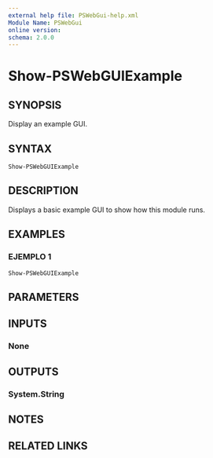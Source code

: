 ```yaml
---
external help file: PSWebGui-help.xml
Module Name: PSWebGui
online version:
schema: 2.0.0
---
```


# Show-PSWebGUIExample

## SYNOPSIS
Display an example GUI.

## SYNTAX

```
Show-PSWebGUIExample
```

## DESCRIPTION
Displays a basic example GUI to show how this module runs.

## EXAMPLES

### EJEMPLO 1
```
Show-PSWebGUIExample
```

## PARAMETERS

## INPUTS

### None
## OUTPUTS

### System.String
## NOTES

## RELATED LINKS
